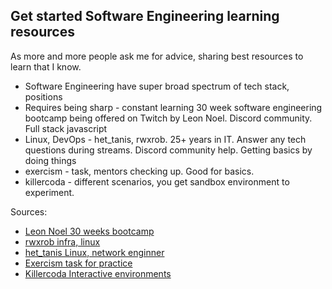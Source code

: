 ## Get started Software Engineering learning resources
As more and more people ask me for advice, sharing best resources to learn that I know.
* Software Engineering have super broad spectrum of tech stack, positions
* Requires being sharp - constant learning
30 week software engineering bootcamp being offered on Twitch by Leon Noel. Discord community. Full stack javascript
* Linux, DevOps - het_tanis, rwxrob. 25+ years in IT. Answer any tech questions during streams. Discord community help.
Getting basics by doing things
* exercism - task, mentors checking up. Good for basics.
* killercoda - different scenarios, you get sandbox environment to experiment. 

Sources:
* [Leon Noel 30 weeks bootcamp](https://www.youtube.com/watch?v=o3IIobN4xR0&list=PLBf-QcbaigsJysJ-KFZvLGJvvW-3sfk1S)
* [rwxrob infra, linux](https://www.twitch.tv/rwxrob)
* [het_tanis Linux, network enginner](https://www.twitch.tv/het_tanis)
* [Exercism task for practice](https://exercism.org/)
* [Killercoda Interactive environments](https://killercoda.com)
